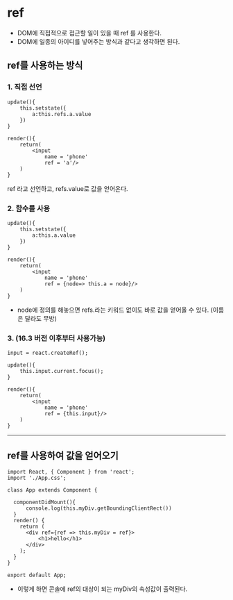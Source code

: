 # ref

- DOM에 직접적으로 접근할 일이 있을 때 ref 를 사용한다. 
- DOM에 일종의 아이디를 넣어주는 방식과 같다고 생각하면 된다. 



## ref를 사용하는 방식

### 1. 직접 선언

```react
update(){
    this.setstate({
        a:this.refs.a.value
    })
}

render(){
    return(
		<input 
    		name = 'phone'
    		ref = 'a'/>
    )
}
```

ref 라고 선언하고, refs.value로 값을 얻어온다. 



### 2. 함수를 사용

```react
update(){
    this.setstate({
        a:this.a.value
    })
}

render(){
    return(
		<input 
    		name = 'phone'
    		ref = {node=> this.a = node}/>
    )
}
```

- node에 정의를 해놓으면 refs.라는 키워드 없이도 바로 값을 얻어올 수 있다. (이름은 달라도 무방)



### 3. (16.3 버전 이후부터 사용가능)



```react
input = react.createRef();

update(){
    this.input.current.focus();
}

render(){
    return(
		<input 
    		name = 'phone'
    		ref = {this.input}/>
    )
}
```



---



## ref를 사용하여 값을 얻어오기

```react
import React, { Component } from 'react';
import './App.css';

class App extends Component {

  componentDidMount(){
      console.log(this.myDiv.getBoundingClientRect())
  }
  render() {
    return (
      <div ref={ref => this.myDiv = ref}>
          <h1>hello</h1>
      </div>
    );
  }
}

export default App;

```

- 이렇게 하면 콘솔에 ref의 대상이 되는 myDiv의 속성값이 출력된다. 